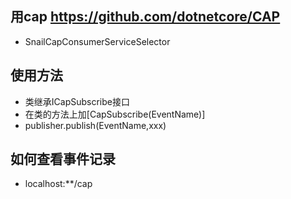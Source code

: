 ﻿## 用cap https://github.com/dotnetcore/CAP
* SnailCapConsumerServiceSelector

## 使用方法
* 类继承ICapSubscribe接口
* 在类的方法上加[CapSubscribe(EventName)]
* publisher.publish(EventName,xxx)

## 如何查看事件记录
* localhost:**/cap